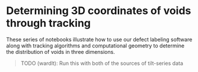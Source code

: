 # Determining 3D coordinates of voids through tracking

These series of notebooks illustrate how to use our defect labeling software
along with tracking algorithms and computational geometry to determine
the distribution of voids in three dimensions.

> TODO (wardlt): Run this with both of the sources of tilt-series data